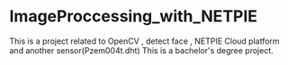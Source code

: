 # ImageProccessing_with_NETPIE
This is a project related to OpenCV , detect face , NETPIE Cloud platform and another sensor(Pzem004t.dht)
This is a bachelor's degree project.
